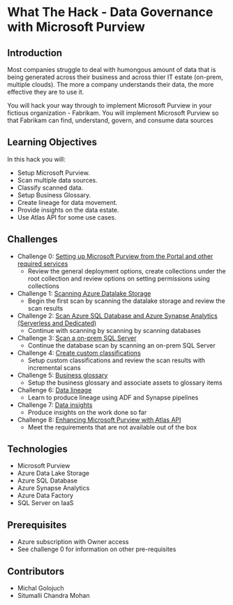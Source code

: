 # What The Hack - Data Governance with Microsoft Purview
## Introduction
Most companies struggle to deal with humongous amount of data that is being generated across their business and across thier IT estate (on-prem, multiple clouds). The more a company understands their data, the more effective they are to use it.

You will hack your way through to implement Microsoft Purview in your fictious organization - Fabrikam. You will implement Microsoft Purview so that Fabrikam can find, understand, govern, and consume data sources

## Learning Objectives
In this hack you will:
- Setup Microsoft Purview.
- Scan multiple data sources.
- Classify scanned data.
- Setup Business Glossary.
- Create lineage for data movement.
- Provide insights on the data estate.
- Use Atlas API for some use cases.

## Challenges
-  Challenge 0: [Setting up Microsoft Purview from the Portal and other required services](./Student/Challenge0.md)
   -  Review the general deployment options, create collections under the root collection and review options on setting permissions using collections
-  Challenge 1: [Scanning Azure Datalake Storage](./Student/Challenge1.md)
   -  Begin the first scan by scanning the datalake storage and review the scan results
-  Challenge 2: [Scan Azure SQL Database and Azure Synapse Analytics (Serverless and Dedicated)](./Student/Challenge2.md)
   -  Continue with scanning by scanning by scanning databases
-  Challenge 3: [Scan a on-prem SQL Server](./Student/Challenge3.md)
   -  Continue the database scan by scanning an on-prem SQL Server
-  Challenge 4: [Create custom classifications](./Student/Challenge4.md)
   -  Setup custom classifications and review the scan results with incremental scans
-  Challenge 5: [Business glossary](./Student/Challenge5.md)
   -  Setup the business glossary and associate assets to glossary items
-  Challenge 6: [Data lineage](./Student/Challenge6.md)
   -  Learn to produce lineage using ADF and Synapse pipelines
-  Challenge 7: [Data insights](./Student/Challenge7.md)
   -  Produce insights on the work done so far
-  Challenge 8: [Enhancing Microsoft Purview with Atlas API](./Student/Challenge8.md)
   -  Meet the requirements that are not available out of the box

## Technologies
-  Microsoft Purview
-  Azure Data Lake Storage
-  Azure SQL Database
-  Azure Synapse Analytics
-  Azure Data Factory
-  SQL Server on IaaS

## Prerequisites
-  Azure subscription with Owner access
-  See challenge 0 for information on other pre-requisites

## Contributors
- Michal Golojuch
- Situmalli Chandra Mohan
